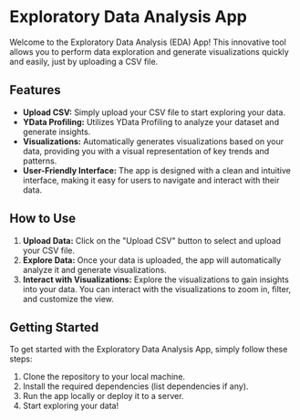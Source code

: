 # Exploratory Data Analysis App

Welcome to the Exploratory Data Analysis (EDA) App! This innovative tool allows you to perform data exploration and generate visualizations quickly and easily, just by uploading a CSV file.

## Features

- **Upload CSV:** Simply upload your CSV file to start exploring your data.
- **YData Profiling:** Utilizes YData Profiling to analyze your dataset and generate insights.
- **Visualizations:** Automatically generates visualizations based on your data, providing you with a visual representation of key trends and patterns.
- **User-Friendly Interface:** The app is designed with a clean and intuitive interface, making it easy for users to navigate and interact with their data.

## How to Use

1. **Upload Data:** Click on the "Upload CSV" button to select and upload your CSV file.
2. **Explore Data:** Once your data is uploaded, the app will automatically analyze it and generate visualizations.
3. **Interact with Visualizations:** Explore the visualizations to gain insights into your data. You can interact with the visualizations to zoom in, filter, and customize the view.


## Getting Started

To get started with the Exploratory Data Analysis App, simply follow these steps:

1. Clone the repository to your local machine.
2. Install the required dependencies (list dependencies if any).
3. Run the app locally or deploy it to a server.
4. Start exploring your data!


